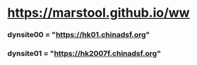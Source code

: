 # https://marstool.github.io/ww

### dynsite00 = "https://hk01.chinadsf.org"
### dynsite01 = "https://hk2007f.chinadsf.org"

